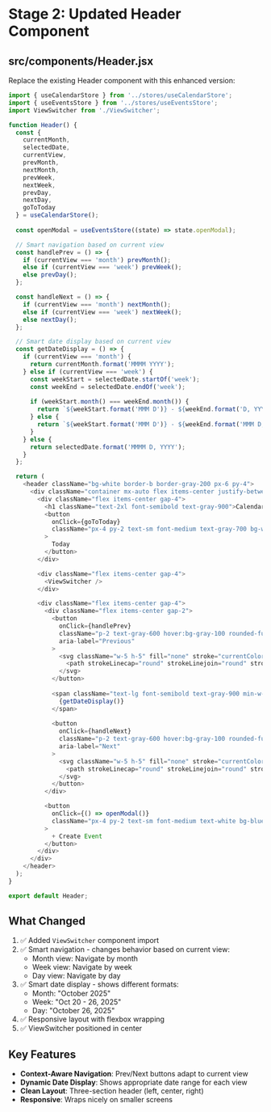 # Stage 2: Updated Header Component

## src/components/Header.jsx

Replace the existing Header component with this enhanced version:

```javascript
import { useCalendarStore } from '../stores/useCalendarStore';
import { useEventsStore } from '../stores/useEventsStore';
import ViewSwitcher from './ViewSwitcher';

function Header() {
  const { 
    currentMonth, 
    selectedDate,
    currentView, 
    prevMonth, 
    nextMonth,
    prevWeek,
    nextWeek,
    prevDay,
    nextDay,
    goToToday 
  } = useCalendarStore();
  
  const openModal = useEventsStore((state) => state.openModal);

  // Smart navigation based on current view
  const handlePrev = () => {
    if (currentView === 'month') prevMonth();
    else if (currentView === 'week') prevWeek();
    else prevDay();
  };

  const handleNext = () => {
    if (currentView === 'month') nextMonth();
    else if (currentView === 'week') nextWeek();
    else nextDay();
  };

  // Smart date display based on current view
  const getDateDisplay = () => {
    if (currentView === 'month') {
      return currentMonth.format('MMMM YYYY');
    } else if (currentView === 'week') {
      const weekStart = selectedDate.startOf('week');
      const weekEnd = selectedDate.endOf('week');
      
      if (weekStart.month() === weekEnd.month()) {
        return `${weekStart.format('MMM D')} - ${weekEnd.format('D, YYYY')}`;
      } else {
        return `${weekStart.format('MMM D')} - ${weekEnd.format('MMM D, YYYY')}`;
      }
    } else {
      return selectedDate.format('MMMM D, YYYY');
    }
  };

  return (
    <header className="bg-white border-b border-gray-200 px-6 py-4">
      <div className="container mx-auto flex items-center justify-between flex-wrap gap-4">
        <div className="flex items-center gap-4">
          <h1 className="text-2xl font-semibold text-gray-900">Calendar</h1>
          <button
            onClick={goToToday}
            className="px-4 py-2 text-sm font-medium text-gray-700 bg-white border border-gray-300 rounded-md hover:bg-gray-50"
          >
            Today
          </button>
        </div>

        <div className="flex items-center gap-4">
          <ViewSwitcher />
        </div>

        <div className="flex items-center gap-4">
          <div className="flex items-center gap-2">
            <button
              onClick={handlePrev}
              className="p-2 text-gray-600 hover:bg-gray-100 rounded-full"
              aria-label="Previous"
            >
              <svg className="w-5 h-5" fill="none" stroke="currentColor" viewBox="0 0 24 24">
                <path strokeLinecap="round" strokeLinejoin="round" strokeWidth={2} d="M15 19l-7-7 7-7" />
              </svg>
            </button>
            
            <span className="text-lg font-semibold text-gray-900 min-w-[250px] text-center">
              {getDateDisplay()}
            </span>
            
            <button
              onClick={handleNext}
              className="p-2 text-gray-600 hover:bg-gray-100 rounded-full"
              aria-label="Next"
            >
              <svg className="w-5 h-5" fill="none" stroke="currentColor" viewBox="0 0 24 24">
                <path strokeLinecap="round" strokeLinejoin="round" strokeWidth={2} d="M9 5l7 7-7 7" />
              </svg>
            </button>
          </div>

          <button
            onClick={() => openModal()}
            className="px-4 py-2 text-sm font-medium text-white bg-blue-600 rounded-md hover:bg-blue-700"
          >
            + Create Event
          </button>
        </div>
      </div>
    </header>
  );
}

export default Header;
```

## What Changed

1. ✅ Added `ViewSwitcher` component import
2. ✅ Smart navigation - changes behavior based on current view:
   - Month view: Navigate by month
   - Week view: Navigate by week
   - Day view: Navigate by day
3. ✅ Smart date display - shows different formats:
   - Month: "October 2025"
   - Week: "Oct 20 - 26, 2025"
   - Day: "October 26, 2025"
4. ✅ Responsive layout with flexbox wrapping
5. ✅ ViewSwitcher positioned in center

## Key Features

- **Context-Aware Navigation**: Prev/Next buttons adapt to current view
- **Dynamic Date Display**: Shows appropriate date range for each view
- **Clean Layout**: Three-section header (left, center, right)
- **Responsive**: Wraps nicely on smaller screens
